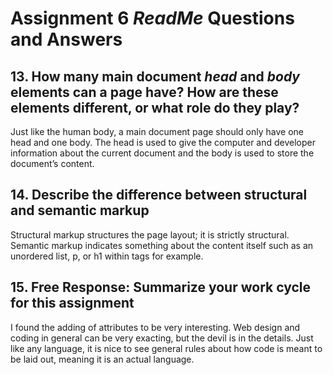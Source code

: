 # Assignment 6 <i>ReadMe</i> Questions and Answers

## 13. How many main document <i>head</i> and <i>body</i> elements can a page have? How are these elements different, or what role do they play?

<p>
Just like the human body, a main document page should only have one head and one body.  The head is used to give the computer and developer information about the current document and the body is used to store the document’s content.
</p>

## 14. Describe the difference between structural and semantic markup

<p>
Structural markup structures the page layout; it is strictly structural.  Semantic markup indicates something about the content itself such as an unordered list, p, or h1 within tags for example.
</p>

## 15. Free Response: Summarize your work cycle for this assignment

<p>
I found the adding of attributes to be very interesting.  Web design and coding in general can be very exacting, but the devil is in the details.  Just like any language, it is nice to see general rules about how code is meant to be laid out, meaning it is an actual language.
</p>
